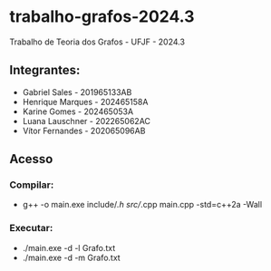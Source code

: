 # trabalho-grafos-2024.3
Trabalho de Teoria dos Grafos - UFJF - 2024.3

## Integrantes:
- Gabriel Sales - 201965133AB
- Henrique Marques - 202465158A
- Karine Gomes - 202465053A
- Luana Lauschner - 202265062AC
- Vítor Fernandes - 202065096AB

## Acesso
### Compilar:
- g++ -o main.exe include/*.h src/*.cpp main.cpp -std=c++2a -Wall
### Executar:
- ./main.exe -d -l Grafo.txt
- ./main.exe -d -m Grafo.txt